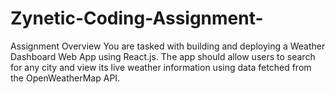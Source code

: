 # Zynetic-Coding-Assignment-
Assignment Overview You are tasked with building and deploying a Weather Dashboard Web App using React.js. The app should allow users to search for any city and view its live weather information using data fetched from the OpenWeatherMap API.
